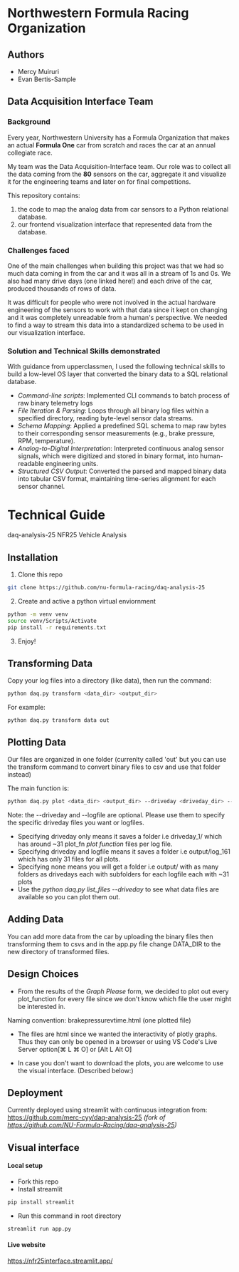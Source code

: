 # Northwestern Formula Racing Organization

## Authors
- Mercy Muiruri
- Evan Bertis-Sample

## Data Acquisition Interface Team

### Background
Every year, Northwestern University has a Formula Organization that makes an actual **Formula One** car from scratch and races the car at an annual collegiate race.

My team was the Data Acquisition-Interface team. Our role was to collect all the data coming from the **80** sensors on the car, aggregate it and visualize it for the engineering teams and later on for final competitions.

This repository contains:
1. the code to map the analog data from car sensors to a Python relational database.
2. our frontend visualization interface that represented data from the database.


### Challenges faced
One of the main challenges when building this project was that we had so much data coming in from the car and it was all in a stream of 1s and 0s. We also had many drive days (one linked here!) and each drive of the car, produced thousands of rows of data.

It was difficult for people who were not involved in the actual hardware engineering of the sensors to work with that data since it kept on changing and it was completely unreadable from a human's perspective. We needed to find a way to stream this data into a standardized schema to be used in our visualization interface.


### Solution and Technical Skills demonstrated
With guidance from upperclassmen, I used the following technical skills to build a low-level OS layer that converted the binary data to a SQL relational database.
- _Command-line scripts_: Implemented CLI commands to batch process of raw binary telemetry logs
- _File Iteration & Parsing_: Loops through all binary log files within a specified directory, reading byte-level sensor data streams.
- _Schema Mapping_: Applied a predefined SQL schema to map raw bytes to their corresponding sensor measurements (e.g., brake pressure, RPM, temperature).
- _Analog-to-Digital Interpretation_: Interpreted continuous analog sensor signals, which were digitized and stored in binary format, into human-readable engineering units.
- _Structured CSV Output_: Converted the parsed and mapped binary data into tabular CSV format, maintaining time-series alignment for each sensor channel.

# Technical Guide
daq-analysis-25
NFR25 Vehicle Analysis 

## Installation

1. Clone this repo

```sh
git clone https://github.com/nu-formula-racing/daq-analysis-25
```

2. Create and active a python virtual enviornment

```sh
python -m venv venv
source venv/Scripts/Activate
pip install -r requirements.txt
```

3. Enjoy!

## Transforming Data
Copy your log files into a directory (like data), then run the command:
```sh
python daq.py transform <data_dir> <output_dir>
```
For example:
```
python daq.py transform data out
```

## Plotting Data
Our files are organized in one folder (currenlty called 'out' but you can use the transform command to convert binary files to csv and use that folder instead)

The main function is:
```sh
python daq.py plot <data_dir> <output_dir> --driveday <driveday_dir> --logfile <name_of_log_file>
```
Note: the --driveday and --logfile are optional. Please use them to specify the specific driveday files you want or logfiles.

- Specifying driveday only means it saves a folder i.e driveday_1/ which has around ~31 plot_fn *plot function* files per log file.
- Specifying driveday and logfile means it saves a folder i.e output/log_161 which has only 31 files for all plots.
- Specifying none means you will get a folder i.e output/ with as many folders as drivedays each with subfolders for each logfile each with ~31 plots
- Use the *python daq.py list_files --driveday* to see what data files are available so you can plot them out.

## Adding Data
You can add more data from the car by uploading the binary files then transforming them to csvs and in the app.py file change DATA_DIR to the new directory of transformed files.

## Design Choices
- From the results of the *Graph Please* form, we decided to plot out every plot_function for every file since we don't know which file the user might be interested in.

Naming convention: brakepressurevtime.html (one plotted file)

- The files are html since we wanted the interactivity of plotly graphs. Thus they can only be opened in a browser or using VS Code's Live Server option[⌘ L ⌘ O] or [Alt L Alt O]

- In case you don't want to download the plots, you are welcome to use the visual interface. (Described below:)


## Deployment
Currently deployed using streamlit with continuous integration from:
 https://github.com/merc-cyy/daq-analysis-25 *(fork of https://github.com/NU-Formula-Racing/daq-analysis-25)*


## Visual interface 

#### Local setup
- Fork this repo
- Install streamlit 
```sh
pip install streamlit
```
- Run this command in root directory
```sh
streamlit run app.py
```

#### Live website
https://nfr25interface.streamlit.app/ 



   
